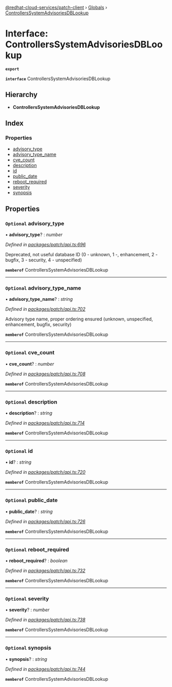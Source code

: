 [@redhat-cloud-services/patch-client](../README.md) › [Globals](../globals.md) › [ControllersSystemAdvisoriesDBLookup](controllerssystemadvisoriesdblookup.md)

# Interface: ControllersSystemAdvisoriesDBLookup

**`export`** 

**`interface`** ControllersSystemAdvisoriesDBLookup

## Hierarchy

* **ControllersSystemAdvisoriesDBLookup**

## Index

### Properties

* [advisory_type](controllerssystemadvisoriesdblookup.md#optional-advisory_type)
* [advisory_type_name](controllerssystemadvisoriesdblookup.md#optional-advisory_type_name)
* [cve_count](controllerssystemadvisoriesdblookup.md#optional-cve_count)
* [description](controllerssystemadvisoriesdblookup.md#optional-description)
* [id](controllerssystemadvisoriesdblookup.md#optional-id)
* [public_date](controllerssystemadvisoriesdblookup.md#optional-public_date)
* [reboot_required](controllerssystemadvisoriesdblookup.md#optional-reboot_required)
* [severity](controllerssystemadvisoriesdblookup.md#optional-severity)
* [synopsis](controllerssystemadvisoriesdblookup.md#optional-synopsis)

## Properties

### `Optional` advisory_type

• **advisory_type**? : *number*

*Defined in [packages/patch/api.ts:696](https://github.com/RedHatInsights/javascript-clients/blob/6a9cdc7/packages/patch/api.ts#L696)*

Deprecated, not useful database ID (0 - unknown, 1 -, enhancement, 2 - bugfix, 3 - security, 4 - unspecified)

**`memberof`** ControllersSystemAdvisoriesDBLookup

___

### `Optional` advisory_type_name

• **advisory_type_name**? : *string*

*Defined in [packages/patch/api.ts:702](https://github.com/RedHatInsights/javascript-clients/blob/6a9cdc7/packages/patch/api.ts#L702)*

Advisory type name, proper ordering ensured (unknown, unspecified, enhancement, bugfix, security)

**`memberof`** ControllersSystemAdvisoriesDBLookup

___

### `Optional` cve_count

• **cve_count**? : *number*

*Defined in [packages/patch/api.ts:708](https://github.com/RedHatInsights/javascript-clients/blob/6a9cdc7/packages/patch/api.ts#L708)*

**`memberof`** ControllersSystemAdvisoriesDBLookup

___

### `Optional` description

• **description**? : *string*

*Defined in [packages/patch/api.ts:714](https://github.com/RedHatInsights/javascript-clients/blob/6a9cdc7/packages/patch/api.ts#L714)*

**`memberof`** ControllersSystemAdvisoriesDBLookup

___

### `Optional` id

• **id**? : *string*

*Defined in [packages/patch/api.ts:720](https://github.com/RedHatInsights/javascript-clients/blob/6a9cdc7/packages/patch/api.ts#L720)*

**`memberof`** ControllersSystemAdvisoriesDBLookup

___

### `Optional` public_date

• **public_date**? : *string*

*Defined in [packages/patch/api.ts:726](https://github.com/RedHatInsights/javascript-clients/blob/6a9cdc7/packages/patch/api.ts#L726)*

**`memberof`** ControllersSystemAdvisoriesDBLookup

___

### `Optional` reboot_required

• **reboot_required**? : *boolean*

*Defined in [packages/patch/api.ts:732](https://github.com/RedHatInsights/javascript-clients/blob/6a9cdc7/packages/patch/api.ts#L732)*

**`memberof`** ControllersSystemAdvisoriesDBLookup

___

### `Optional` severity

• **severity**? : *number*

*Defined in [packages/patch/api.ts:738](https://github.com/RedHatInsights/javascript-clients/blob/6a9cdc7/packages/patch/api.ts#L738)*

**`memberof`** ControllersSystemAdvisoriesDBLookup

___

### `Optional` synopsis

• **synopsis**? : *string*

*Defined in [packages/patch/api.ts:744](https://github.com/RedHatInsights/javascript-clients/blob/6a9cdc7/packages/patch/api.ts#L744)*

**`memberof`** ControllersSystemAdvisoriesDBLookup
